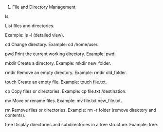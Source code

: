 1. File and Directory Management

ls

List files and directories.

Example: ls -l (detailed view).

cd
Change directory.
Example: cd /home/user.

pwd
Print the current working directory.
Example: pwd.

mkdir
Create a directory.
Example: mkdir new_folder.

rmdir
Remove an empty directory.
Example: rmdir old_folder.

touch
Create an empty file.
Example: touch file.txt.

cp
Copy files or directories.
Example: cp file.txt /destination.

mv
Move or rename files.
Example: mv file.txt new_file.txt.

rm
Remove files or directories.
Example: rm -r folder (remove directory and contents).

tree
Display directories and subdirectories in a tree structure.
Example: tree.

